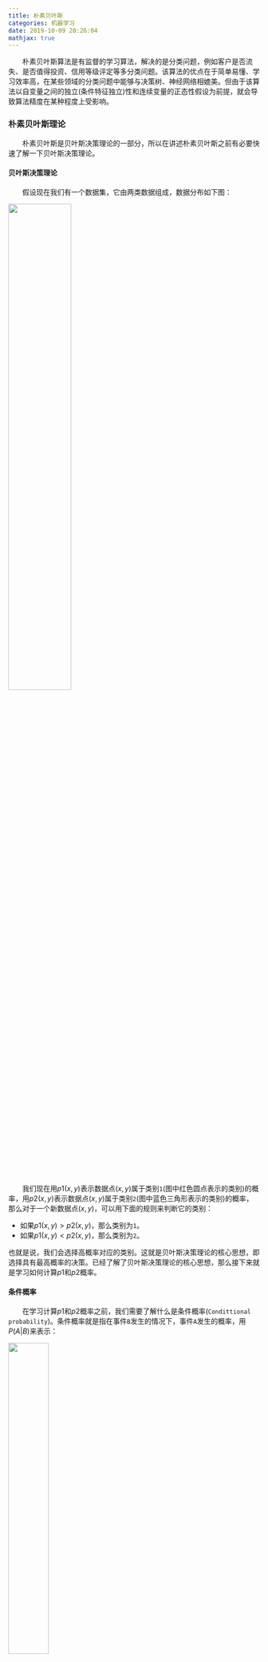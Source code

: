 ```yaml
---
title: 朴素贝叶斯
categories: 机器学习
date: 2019-10-09 20:26:04
mathjax: true
---
```

&emsp;&emsp;朴素贝叶斯算法是有监督的学习算法，解决的是分类问题，例如客户是否流失、是否值得投资、信用等级评定等多分类问题。该算法的优点在于简单易懂、学习效率高，在某些领域的分类问题中能够与决策树、神经网络相媲美。但由于该算法以自变量之间的独立(条件特征独立)性和连续变量的正态性假设为前提，就会导致算法精度在某种程度上受影响。<!--more-->

### 朴素贝叶斯理论

&emsp;&emsp;朴素贝叶斯是贝叶斯决策理论的一部分，所以在讲述朴素贝叶斯之前有必要快速了解一下贝叶斯决策理论。

#### 贝叶斯决策理论

&emsp;&emsp;假设现在我们有一个数据集，它由两类数据组成，数据分布如下图：

<img src="./朴素贝叶斯/1.png" width=50%>

&emsp;&emsp;我们现在用$p1(x, y)$表示数据点$(x, y)$属于类别`1`(图中红色圆点表示的类别)的概率，用$p2(x, y)$表示数据点$(x, y)$属于类别`2`(图中蓝色三角形表示的类别)的概率，那么对于一个新数据点$(x, y)$，可以用下面的规则来判断它的类别：

- 如果$p1(x, y) > p2(x, y)$，那么类别为`1`。
- 如果$p1(x, y) < p2(x, y)$，那么类别为`2`。

也就是说，我们会选择高概率对应的类别。这就是贝叶斯决策理论的核心思想，即选择具有最高概率的决策。已经了解了贝叶斯决策理论的核心思想，那么接下来就是学习如何计算$p1$和$p2$概率。

#### 条件概率

&emsp;&emsp;在学习计算$p1$和$p2$概率之前，我们需要了解什么是条件概率(`Condittional probability`)。条件概率就是指在事件`B`发生的情况下，事件`A`发生的概率，用$P(A|B)$来表示：

<img src="./朴素贝叶斯/2.png" width=40%>

根据文氏图，可以很清楚地看到在事件`B`发生的情况下，事件`A`发生的概率就是$P(A \cap B)$除以$P(B)$：

$$ P(A|B) = \frac{P(A \cap B)}{P(B)}   $$
$$ P(A \cap B) = P(A | B)P(B)          $$
$$ P(A \cap B) = P(B | A)P(A)          $$
$$ P(A|B) = \frac{P(B | A) P(A)}{P(B)} $$

#### 全概率公式

&emsp;&emsp;除了条件概率以外，在计算$p1$和$p2$的时候，还要用到全概率公式，因此这里继续推导全概率公式。假定样本空间$S$是两个事件$A$与$A'$的和：

<img src="./朴素贝叶斯/3.png" width=30%>

红色部分是事件$A$，绿色部分是事件$A'$，它们共同构成了样本空间$S$。在这种情况下，事件`B`可以划分成`2`个部分：

<img src="./朴素贝叶斯/4.png" width=30%>

于是得到：

$$
P(B) = P(B \cap A) + P(B \cap {A}')
$$

根据条件概率公式，可以得到：

$$
P(B) = P(B | A)P(A) + P(B | {A}')P({A}')
$$

这就是全概率公式。它的含义是：如果$A$和$A'$构成样本空间的一个划分，那么事件$B$的概率就等于$A$和$A'$的概率分别乘以`B`对这两个事件的条件概率之和。
&emsp;&emsp;将这个公式代入上一节的条件概率公式，就得到了条件概率的另一种写法：

$$
P(A | B) = \frac{P(B | A)P(A)}{P(B | A)P(A) + P(B | {A}')P({A}')}
$$

#### 贝叶斯推断

&emsp;&emsp;对条件概率公式进行变形，可以得到如下形式：

$$
P(A | B) = P(A)\frac{P(B | A)}{P(B)}
$$

我们把$P(A)$称为`先验概率`(`Prior probability`)，即在`B`事件发生之前，我们对`A`事件概率的一个判断。$P(A|B)$称为`后验概率`(`Posterior probability`)，即在`B`事件发生之后，我们对`A`事件概率的重新评估。$P(B|A)/P(B)$称为`可能性函数`(`Likelyhood`)，这是一个调整因子，使得预估概率更接近真实概率。所以条件概率可以理解成下面的式子：

``` cpp
后验概率 = 先验概率 * 调整因子
```

这就是贝叶斯推断的含义。我们先预估一个先验概率，然后加入实验结果，看这个实验到底是增强还是削弱了先验概率，由此得到更接近事实的后验概率。如果可能性函数$P(B|A)/P(B) > 1$，意味着先验概率被增强，事件`A`的发生的可能性变大；如果可能性函数是`1`，意味着`B`事件无助于判断事件`A`的可能性；如果可能性函数小于`1`，意味着先验概率被削弱，事件`A`的可能性变小。
&emsp;&emsp;为了加深对贝叶斯推断的理解，我们举一个例子：

<img src="./朴素贝叶斯/5.png" width=50%>

&emsp;&emsp;两个一模一样的碗，一号碗有`30`颗水果糖和`10`颗巧克力糖，二号碗有水果糖和巧克力糖各`20`颗。现在随机选择一个碗，从中摸出一颗糖，发现是水果糖。请问这颗水果糖来自一号碗的概率有多大？
&emsp;&emsp;我们假定，$H_1$表示一号碗，$H_2$表示二号碗。由于这两个碗是一样的，所以$P(H_1) = P(H_2)$，也就是说，在取出水果糖之前，这两个碗被选中的概率相同。因此$P(H_1) = 0.5$，我们把这个概率就叫做`先验概率`，即没有做实验之前，来自一号碗的概率是`0.5`。
&emsp;&emsp;再假定，`E`表示水果糖，所以问题就变成了在已知`E`的情况下，来自一号碗的概率有多大，即求$P(H_1|E)$。我们把这个概率叫做`后验概率`，即在`E`事件发生之后，对$P(H_1)$的修正。<br>
&emsp;&emsp;根据条件概率公式，得到：

$$
P(H_{1} | E) = P(H_{1})\frac{P(E | H_{1})}{P(E)}
$$

已知$P(H_1)$等于`0.5`，$P(E|H_1)$为一号碗中取出水果糖的概率，等于$30/(30 + 10) = 0.75$，那么求出$P(E)$就可以得到答案。根据全概率公式：

$$
P(E) = P(E | H_{1})P(H_{1}) + P(E | H_{2})P(H_{2})
$$

于是得到：

$$ P(E) = 0.75 \ast 0.5 + 0.5 \ast 0.5 = 0.625      $$
$$ P(H_{1} | E) = 0.5 \ast \frac{0.75}{0.625} = 0.6 $$

这表明来自一号碗的概率是`0.6`。也就是说，取出水果糖之后，$H_1$事件的可能性得到了增强。<br>
&emsp;&emsp;同时再思考一个问题：在使用该算法的时候，如果不需要知道具体的类别概率，即上面$P(H_1|E) = 0.6$，只需要知道所属类别，即来自一号碗，我们有必要计算$P(E)$这个全概率吗？要知道我们只需要比较$P(H_1|E)$和$P(H_2|E)$的大小，找到那个最大的概率就可以。既然如此，两者的分母都是相同的，那么只需要比较分子即可，即比较$P(E|H_1)P(H_1)$和$P(E|H_2)P(H_2)$的大小，所以为了减少计算量，全概率公式在实际编程中可以不使用。

#### 朴素贝叶斯推断

&emsp;&emsp;理解了贝叶斯推断，那么让我们继续看看朴素贝叶斯。贝叶斯和朴素贝叶斯的概念是不同的，区别就在于`朴素`二字，朴素贝叶斯对条件个概率分布做了条件独立性的假设。比如下面的公式，假设有`n`个特征：

$$
P(a | X) = p(X | a)p(a) = p(x_{1}, x_{2}, x_{3}, \cdots, x_{n} | a)p(a)
$$

由于每个特征都是独立的，我们可以进一步拆分公式：

$$
p(a | X) = p(X | a)p(a) = {p(x_{1} | a) \ast p(x_{2} | a) \ast p(x_{3} | a) * \cdots \ast p(x_{n} | a)}p(a)
$$

这样我们就可以进行计算了。假设某个医院早上来了六个门诊的病人，他们的情况如下表：

症状  | 职业      | 疾病
------|----------|-----
打喷嚏 | 护士     | 感冒
打喷嚏 | 农夫     | 过敏
头痛   | 建筑工人 | 脑震荡
头痛   | 建筑工人 | 感冒
打喷嚏 | 教师     | 感冒
头痛   | 教师     | 脑震荡

现在又来了第七个病人，是一个打喷嚏的建筑工人，请问他患上感冒的概率有多大？根据贝叶斯定理可得：

$$
P(感冒 | 打喷嚏\&建筑工人) = \frac{P(打喷嚏\&建筑工人 | 感冒) * P(感冒)}{P(打喷嚏\&建筑工人)}
$$

根据朴素贝叶斯条件独立性的假设可知，`打喷嚏`和`建筑工人`这两个特征是独立的，因此上面的等式就变成了：

$$
P(感冒 | 打喷嚏\&建筑工人) = \frac{P(打喷嚏 | 感冒) * P(建筑工人 | 感冒) * P(感冒)}{P(打喷嚏) * P(建筑工人)}
$$

这里可以计算：

$$
P(感冒 | 打喷嚏\&建筑工人) = \frac{0.66 * 0.33 * 0.5}{0.5 * 0.33} = 0.66
$$

因此，这个打喷嚏的建筑工人有`66%`的概率是得了感冒。同理，可以计算这个病人患上过敏或脑震荡的概率。比较这几个概率，就可以知道他最可能得什么病。这就是贝叶斯分类器的基本方法：在统计资料的基础上，依据某些特征，计算各个类别的概率，从而实现分类。
&emsp;&emsp;同样，在编程时，如果不需要求出所属类别的具体概率，$P(打喷嚏) = 0.5$和$P(建筑工人) = 0.33$的概率是可以不用求的。

### 动手实战

&emsp;&emsp;以在线社区留言为例。为了不影响社区的发展，我们要屏蔽侮辱性的言论，所以要构建一个快速过滤器，如果某条留言使用了负面或者侮辱性的语言，那么就将该留言标志为内容不当。过滤这类内容是一个很常见的需求。对此问题建立两个类型：侮辱类和非侮辱类，使用`1`和`0`分别表示。
&emsp;&emsp;我们把文本看成单词向量或者词条向量，也就是说将句子转换为向量。考虑出现所有文档中的单词，再决定将哪些单词纳入词汇表或者说所要的词汇集合，然后必须要将每一篇文档转换为词汇表上的向量。简单起见，我们先假设已经将本文切分完毕，存放到列表中，并对词汇向量进行分类标注。编写代码如下：

``` python
def loadDataSet():
    postingList = [  # 切分的词条
        ['my', 'dog', 'has', 'flea', 'problems', 'help', 'please'],
        ['maybe', 'not', 'take', 'him', 'to', 'dog', 'park', 'stupid'],
        ['my', 'dalmation', 'is', 'so', 'cute', 'I', 'love', 'him'],
        ['stop', 'posting', 'stupid', 'worthless', 'garbage'],
        ['mr', 'licks', 'ate', 'my', 'steak', 'how', 'to', 'stop', 'him'],
        ['quit', 'buying', 'worthless', 'dog', 'food', 'stupid']]
    classVec = [0, 1, 0, 1, 0, 1]  # 类别标签向量，“1”代表侮辱性词汇，“0”代表不是
    return postingList, classVec

if __name__ == '__main__':
    postingLIst, classVec = loadDataSet()

    for each in postingLIst:
        print(each)

    print(classVec)
```

我们已经将`postingList`是存放词条列表中，`classVec`是存放每个词条的所属类别。前面已经说过要先创建一个词汇表，并将切分好的词条转换为词条向量：

``` python
def loadDataSet():
    postingList = [
        ['my', 'dog', 'has', 'flea', 'problems', 'help', 'please'],  # 切分的词条
        ['maybe', 'not', 'take', 'him', 'to', 'dog', 'park', 'stupid'],
        ['my', 'dalmation', 'is', 'so', 'cute', 'I', 'love', 'him'],
        ['stop', 'posting', 'stupid', 'worthless', 'garbage'],
        ['mr', 'licks', 'ate', 'my', 'steak', 'how', 'to', 'stop', 'him'],
        ['quit', 'buying', 'worthless', 'dog', 'food', 'stupid']]
    classVec = [0, 1, 0, 1, 0, 1]  # 类别标签向量，“1”代表侮辱性词汇，“0”代表不是
    return postingList, classVec

"""
根据vocabList词汇表，将inputSet向量化，向量的每个元素为1或0。
参数vocabList是createVocabList返回的列表，
inputSet是切分的词条列表。返回值returnVec是文档向量(词集模型)
"""
def setOfWords2Vec(vocabList, inputSet):
    returnVec = [0] * len(vocabList)  # 创建一个其中所含元素都为0的向量

    for word in inputSet:  # 遍历每个词条
        if word in vocabList:  # 如果词条存在于词汇表中，则置1
            returnVec[vocabList.index(word)] = 1
        else:
            print("the word: %s is not in my Vocabulary!" % word)

    return returnVec  # 返回文档向量

"""
将切分的实验样本词条整理成不重复的词条列表，也就是词汇表。参数dataSet
是整理的样本数据集。返回值vocabSet返回不重复的词条列表，也就是词汇表
"""
def createVocabList(dataSet):
    vocabSet = set([])  # 创建一个空的不重复列表

    for document in dataSet:
        vocabSet = vocabSet | set(document)  # 取并集

    return list(vocabSet)

if __name__ == '__main__':
    postingList, classVec = loadDataSet()
    print('postingList:\n', postingList)
    myVocabList = createVocabList(postingList)
    print('myVocabList:\n', myVocabList)
    trainMat = []

    for postinDoc in postingList:
        trainMat.append(setOfWords2Vec(myVocabList, postinDoc))

    print('trainMat:\n', trainMat)
```

执行结果：

``` python
postingList:
 [['my', 'dog', 'has', 'flea', 'problems', 'help', 'please'],
  ['maybe', 'not', 'take', 'him', 'to', 'dog', 'park', 'stupid'],
  ['my', 'dalmation', 'is', 'so', 'cute', 'I', 'love', 'him'],
  ['stop', 'posting', 'stupid', 'worthless', 'garbage'],
  ['mr', 'licks', 'ate', 'my', 'steak', 'how', 'to', 'stop', 'him'],
  ['quit', 'buying', 'worthless', 'dog', 'food', 'stupid']]
myVocabList:
 ['park', 'licks', 'buying', 'take', 'is', 'problems', 'maybe',
  'dog', 'love', 'so', 'stop', 'food', 'steak', 'not', 'cute',
  'to', 'ate', 'please', 'has', 'how', 'dalmation', 'posting',
  'garbage', 'my', 'mr', 'quit', 'I', 'flea', 'help', 'stupid', 'worthless', 'him']
trainMat:
 [[0, 0, 0, 0, 0, 1, 0, 1, 0, 0, 0, 0, 0, 0, 0, 0, 0, 1, 1, 0, 0, 0, 0, 1, 0, 0, 0, 1, 1, 0, 0, 0],
  [1, 0, 0, 1, 0, 0, 1, 1, 0, 0, 0, 0, 0, 1, 0, 1, 0, 0, 0, 0, 0, 0, 0, 0, 0, 0, 0, 0, 0, 1, 0, 1],
  [0, 0, 0, 0, 1, 0, 0, 0, 1, 1, 0, 0, 0, 0, 1, 0, 0, 0, 0, 0, 1, 0, 0, 1, 0, 0, 1, 0, 0, 0, 0, 1],
  [0, 0, 0, 0, 0, 0, 0, 0, 0, 0, 1, 0, 0, 0, 0, 0, 0, 0, 0, 0, 0, 1, 1, 0, 0, 0, 0, 0, 0, 1, 1, 0],
  [0, 1, 0, 0, 0, 0, 0, 0, 0, 0, 1, 0, 1, 0, 0, 1, 1, 0, 0, 1, 0, 0, 0, 1, 1, 0, 0, 0, 0, 0, 0, 1],
  [0, 0, 1, 0, 0, 0, 0, 1, 0, 0, 0, 1, 0, 0, 0, 0, 0, 0, 0, 0, 0, 0, 0, 0, 0, 1, 0, 0, 0, 1, 1, 0]]
```

我们已经得到了词条向量，接下来就可以通过词条向量训练朴素贝叶斯分类器：

``` python
import numpy as np

def loadDataSet():
    postingList = [  # 切分的词条
        ['my', 'dog', 'has', 'flea', 'problems', 'help', 'please'],
        ['maybe', 'not', 'take', 'him', 'to', 'dog', 'park', 'stupid'],
        ['my', 'dalmation', 'is', 'so', 'cute', 'I', 'love', 'him'],
        ['stop', 'posting', 'stupid', 'worthless', 'garbage'],
        ['mr', 'licks', 'ate', 'my', 'steak', 'how', 'to', 'stop', 'him'],
        ['quit', 'buying', 'worthless', 'dog', 'food', 'stupid']]
    classVec = [0, 1, 0, 1, 0, 1]  # 类别标签向量，“1”代表侮辱性词汇，“0”代表不是
    return postingList, classVec

def setOfWords2Vec(vocabList, inputSet):
    returnVec = [0] * len(vocabList)  # 创建一个其中所含元素都为0的向量

    for word in inputSet:  # 遍历每个词条
        if word in vocabList:  # 如果词条存在于词汇表中，则置1
            returnVec[vocabList.index(word)] = 1
        else:
            print("the word: %s is not in my Vocabulary!" % word)

    return returnVec  # 返回文档向量

def createVocabList(dataSet):
    vocabSet = set([])  # 创建一个空的不重复列表

    for document in dataSet:
        vocabSet = vocabSet | set(document)  # 取并集

    return list(vocabSet)

"""
朴素贝叶斯分类器训练函数。参数trainMatrix是训练文档矩阵，即setOfWords2Vec返回的
returnVec构成的矩阵；trainCategory是训练类别标签向量，即loadDataSet返回的classVec。
返回值p0Vect是侮辱类的条件概率数组，p1Vect是非侮辱类的条件概率数组，pAbusive是文档属于侮辱类的概率
"""
def trainNB0(trainMatrix, trainCategory):
    numTrainDocs = len(trainMatrix)  # 计算训练的文档数目
    numWords = len(trainMatrix[0])  # 计算每篇文档的词条数
    pAbusive = sum(trainCategory) / float(numTrainDocs)  # 文档属于侮辱类的概率
    p0Num = np.zeros(numWords)
    p1Num = np.zeros(numWords)  # 创建numpy.zeros数组，词条出现数初始化为0
    p0Denom = 0.0
    p1Denom = 0.0  # 分母初始化为0

    for i in range(numTrainDocs):
        if trainCategory[i] == 1:  # 统计属于侮辱类的条件概率所需的数据，即P(w0|1)、P(w1|1)、P(w2|1)...
            p1Num += trainMatrix[i]
            p1Denom += sum(trainMatrix[i])
        else:  # 统计属于非侮辱类的条件概率所需的数据，即P(w0|0)、P(w1|0)、P(w2|0)...
            p0Num += trainMatrix[i]
            p0Denom += sum(trainMatrix[i])

    p1Vect = p1Num / p1Denom
    p0Vect = p0Num / p0Denom
    # 返回属于侮辱类的条件概率数组，属于非侮辱类的条件概率数组，文档属于侮辱类的概率
    return p0Vect, p1Vect, pAbusive

if __name__ == '__main__':
    postingList, classVec = loadDataSet()
    myVocabList = createVocabList(postingList)
    print('myVocabList:\n', myVocabList)
    trainMat = []

    for postinDoc in postingList:
        trainMat.append(setOfWords2Vec(myVocabList, postinDoc))

    p0V, p1V, pAb = trainNB0(trainMat, classVec)
    print('p0V:\n', p0V)
    print('p1V:\n', p1V)
    print('classVec:\n', classVec)
    print('pAb:\n', pAb)
```

执行结果：

``` python
myVocabList:
 ['maybe', 'please', 'buying', 'stupid', 'love', 'food',
  'how', 'has', 'dalmation', 'stop', 'mr', 'steak',
  'I', 'him', 'dog', 'cute', 'posting', 'park',
  'ate', 'problems', 'worthless', 'not', 'is', 'my',
  'flea', 'help', 'so', 'quit', 'garbage', 'to',
  'licks', 'take']
p0V:
 [0.         0.04166667 0.         0.         0.04166667 0.
  0.04166667 0.04166667 0.04166667 0.04166667 0.04166667 0.04166667
  0.04166667 0.08333333 0.04166667 0.04166667 0.         0.
  0.04166667 0.04166667 0.         0.         0.04166667 0.125
  0.04166667 0.04166667 0.04166667 0.         0.         0.04166667
  0.04166667 0.        ]
p1V:
 [0.05263158 0.         0.05263158 0.15789474 0.         0.05263158
  0.         0.         0.         0.05263158 0.         0.
  0.         0.05263158 0.10526316 0.         0.05263158 0.05263158
  0.         0.         0.10526316 0.05263158 0.         0.
  0.         0.         0.         0.05263158 0.05263158 0.05263158
  0.         0.05263158]
classVec:
 [0, 1, 0, 1, 0, 1]
pAb:
 0.5
```

&emsp;&emsp;$p0V$存放的是每个单词属于类别`0`，也就是非侮辱类词汇的概率。比如$p0V$的第`4`个概率，就是`stupid`这个单词属于非侮辱类的概率为`0`；同理，$p1V$的第`4`个概率，就是`stupid`这个单词属于侮辱类的概率为`0.15789474`，也就是约等于`15.79%`的概率。$pAb$是所有侮辱类的样本占所有样本的概率，从`classVec`中可以看出，一用有`3`个侮辱类，`3`个非侮辱类，所以侮辱类的概率是`0.5`。因此$p0V$存放的就是$P(him|非侮辱类) = 0.0833$、$P(is|非侮辱类) = 0.0417$、$P(dog|非侮辱类) = 0.0417$这些单词的条件概率。同理，$p1V$存放的就是各个单词属于侮辱类的条件概率。$pAb$就是先验概率。<br>
&emsp;&emsp;已经训练好分类器，接下来使用分类器进行分类：

``` python
import numpy as np
from functools import reduce

def loadDataSet():
    postingList = [  # 切分的词条
        ['my', 'dog', 'has', 'flea', 'problems', 'help', 'please'],
        ['maybe', 'not', 'take', 'him', 'to', 'dog', 'park', 'stupid'],
        ['my', 'dalmation', 'is', 'so', 'cute', 'I', 'love', 'him'],
        ['stop', 'posting', 'stupid', 'worthless', 'garbage'],
        ['mr', 'licks', 'ate', 'my', 'steak', 'how', 'to', 'stop', 'him'],
        ['quit', 'buying', 'worthless', 'dog', 'food', 'stupid']]
    classVec = [0, 1, 0, 1, 0, 1]  # 类别标签向量，1代表侮辱性词汇，0代表不是
    return postingList, classVec  # 返回实验样本切分的词条和类别标签向量

def createVocabList(dataSet):
    vocabSet = set([])  # 创建一个空的不重复列表

    for document in dataSet:
        vocabSet = vocabSet | set(document)  # 取并集

    return list(vocabSet)

def setOfWords2Vec(vocabList, inputSet):
    returnVec = [0] * len(vocabList)  # 创建一个其中所含元素都为0的向量

    for word in inputSet:  # 遍历每个词条
        if word in vocabList:  # 如果词条存在于词汇表中，则置1
            returnVec[vocabList.index(word)] = 1
        else:
            print("the word: %s is not in my Vocabulary!" % word)

    return returnVec  # 返回文档向量

def trainNB0(trainMatrix, trainCategory):
    numTrainDocs = len(trainMatrix)  # 计算训练的文档数目
    numWords = len(trainMatrix[0])  # 计算每篇文档的词条数
    pAbusive = sum(trainCategory) / float(numTrainDocs)  # 文档属于侮辱类的概率
    p0Num = np.zeros(numWords)
    p1Num = np.zeros(numWords)  # 创建numpy.zeros数组,
    p0Denom = 0.0
    p1Denom = 0.0  # 分母初始化为0.0

    for i in range(numTrainDocs):
        if trainCategory[i] == 1:  # 统计属于侮辱类的条件概率所需的数据，即P(w0|1)、P(w1|1)、P(w2|1)...
            p1Num += trainMatrix[i]
            p1Denom += sum(trainMatrix[i])
        else:  # 统计属于非侮辱类的条件概率所需的数据，即P(w0|0)、P(w1|0)、P(w2|0)...
            p0Num += trainMatrix[i]
            p0Denom += sum(trainMatrix[i])

    p1Vect = p1Num / p1Denom  # 相除
    p0Vect = p0Num / p0Denom

    # 返回属于侮辱类的条件概率数组，属于非侮辱类的条件概率数组，文档属于侮辱类的概率
    return p0Vect, p1Vect, pAbusive

"""
朴素贝叶斯分类器分类函数。参数vec2Classify是待分类的词条数组，
p0Vec是侮辱类的条件概率数组，p1Vec是非侮辱类的条件概率数组，
pClass1是文档属于侮辱类的概率。返回0表示属于非侮辱类，1表示属于侮辱类
"""
def classifyNB(vec2Classify, p0Vec, p1Vec, pClass1):
    p1 = reduce(lambda x, y: x * y, vec2Classify * p1Vec) * pClass1  # 对应元素相乘
    p0 = reduce(lambda x, y: x * y, vec2Classify * p0Vec) * (1.0 - pClass1)
    print('p0:', p0)
    print('p1:', p1)

    if p1 > p0:
        return 1
    else:
        return 0

""" 测试朴素贝叶斯分类器 """
def testingNB():
    listOPosts, listClasses = loadDataSet()  # 创建实验样本
    myVocabList = createVocabList(listOPosts)  # 创建词汇表
    trainMat = []

    for postinDoc in listOPosts:
        trainMat.append(setOfWords2Vec(myVocabList, postinDoc))  # 将实验样本向量化

    p0V, p1V, pAb = trainNB0(np.array(trainMat), np.array(listClasses))  # 训练朴素贝叶斯分类器
    testEntry = ['love', 'my', 'dalmation']  # 测试样本1
    thisDoc = np.array(setOfWords2Vec(myVocabList, testEntry))  # 测试样本向量化

    if classifyNB(thisDoc, p0V, p1V, pAb):
        print(testEntry, '属于侮辱类')  # 执行分类并打印分类结果
    else:
        print(testEntry, '属于非侮辱类')  # 执行分类并打印分类结果

    testEntry = ['stupid', 'garbage']  # 测试样本2
    thisDoc = np.array(setOfWords2Vec(myVocabList, testEntry))  # 测试样本向量化

    if classifyNB(thisDoc, p0V, p1V, pAb):
        print(testEntry, '属于侮辱类')  # 执行分类并打印分类结果
    else:
        print(testEntry, '属于非侮辱类')  # 执行分类并打印分类结果

if __name__ == '__main__':
    testingNB()
```

执行结果：

``` python
p0: 0.0
p1: 0.0
['love', 'my', 'dalmation'] 属于非侮辱类
p0: 0.0
p1: 0.0
['stupid', 'garbage'] 属于非侮辱类
```

你会发现这样写的算法无法进行分类，`p0`和`p1`的计算结果都是`0`，这里显然存在问题。

### 朴素贝叶斯改进之拉普拉斯平滑

&emsp;&emsp;利用贝叶斯分类器对文档进行分类时，要计算多个概率的乘积以获得文档属于某个类别的概率，即计算$p(w0|1)p(w1|1)p(w2|1)$。如果其中有一个概率值为`0`，那么最后的成绩也为`0`。
&emsp;&emsp;如果文本中包含这种概率为`0`的分词，那么最终的文本属于某个类别的概率也就是`0`，显然这样是不合理的。为了降低这种影响，可以将所有词的出现数初始化为`1`，并将分母初始化为`2`。这种做法就叫做`拉普拉斯平滑`(`Laplace Smoothing`)，又被称为`加1平滑`，是比较常用的平滑方法，它就是为了解决`0`概率问题。
&emsp;&emsp;除此之外，另外一个遇到的问题就是`下溢出`，这是由于太多很小的数相乘造成的。学过数学的人都知道，两个小数相乘，越乘越小，这样就造成了下溢出。在程序中，在相应小数位置进行四舍五入，计算结果可能就变成`0`了。为了解决这个问题，对乘积结果取自然对数，通过求对数可以避免下溢出或者浮点数舍入导致的错误。同时，采用自然对数进行处理不会有任何损失。下图给出函数$f(x)$和$ln(f(x))$的曲线。

<img src="./朴素贝叶斯/6.png" width=50%>

检查这两条曲线，就会发现它们在相同区域内同时增加或者减少，并且在相同点上取到极值。它们的取值虽然不同，但不影响最终结果。因此我们可以对上篇文章的`trainNB0`函数进行更改：

``` python
def trainNB0(trainMatrix, trainCategory):
    numTrainDocs = len(trainMatrix)  # 计算训练的文档数目
    numWords = len(trainMatrix[0])  # 计算每篇文档的词条数
    pAbusive = sum(trainCategory) / float(numTrainDocs)  # 文档属于侮辱类的概率
    p0Num = np.ones(numWords)
    p1Num = np.ones(numWords)  # 创建numpy.ones数组，词条出现数初始化为1，拉普拉斯平滑
    p0Denom = 2.0
    p1Denom = 2.0  # 分母初始化为2，拉普拉斯平滑

    for i in range(numTrainDocs):
        if trainCategory[i] == 1:  # 统计属于侮辱类的条件概率所需的数据，即P(w0|1)、P(w1|1)、P(w2|1)...
            p1Num += trainMatrix[i]
            p1Denom += sum(trainMatrix[i])
        else:  # 统计属于非侮辱类的条件概率所需的数据，即P(w0|0)、P(w1|0)、P(w2|0)...
            p0Num += trainMatrix[i]
            p0Denom += sum(trainMatrix[i])

    p1Vect = np.log(p1Num / p1Denom)  # 取对数，防止下溢出
    p0Vect = np.log(p0Num / p0Denom)
    # 返回属于侮辱类的条件概率数组，属于非侮辱类的条件概率数组，文档属于侮辱类的概率
    return p0Vect, p1Vect, pAbusive
```

执行结果：

``` python
myVocabList:
 ['cute', 'ate', 'is', 'please', 'dalmation', 'quit',
  'to', 'posting', 'food', 'worthless', 'him', 'flea',
  'problems', 'stop', 'steak', 'licks', 'garbage', 'my',
  'dog', 'how', 'help', 'buying', 'not', 'take',
  'maybe', 'mr', 'has', 'stupid', 'park', 'I',
  'love', 'so']
p0V:
 [-2.56494936 -2.56494936 -2.56494936 -2.56494936 -2.56494936 -3.25809654
  -2.56494936 -3.25809654 -3.25809654 -3.25809654 -2.15948425 -2.56494936
  -2.56494936 -2.56494936 -2.56494936 -2.56494936 -3.25809654 -1.87180218
  -2.56494936 -2.56494936 -2.56494936 -3.25809654 -3.25809654 -3.25809654
  -3.25809654 -2.56494936 -2.56494936 -3.25809654 -3.25809654 -2.56494936
  -2.56494936 -2.56494936]
p1V:
 [-3.04452244 -3.04452244 -3.04452244 -3.04452244 -3.04452244 -2.35137526
  -2.35137526 -2.35137526 -2.35137526 -1.94591015 -2.35137526 -3.04452244
  -3.04452244 -2.35137526 -3.04452244 -3.04452244 -2.35137526 -3.04452244
  -1.94591015 -3.04452244 -3.04452244 -2.35137526 -2.35137526 -2.35137526
  -2.35137526 -3.04452244 -3.04452244 -1.65822808 -2.35137526 -3.04452244
  -3.04452244 -3.04452244]
classVec:
 [0, 1, 0, 1, 0, 1]
pAb:
 0.5
```

这样得到的结果就没有问题，不存在`0`概率了。除此之外，我们还需要修改`classifyNB`函数：

``` python
def classifyNB(vec2Classify, p0Vec, p1Vec, pClass1):
    # 对应元素相乘。log(A * B) = logA + logB，所以这里加上log(pClass1)
    p1 = sum(vec2Classify * p1Vec) + np.log(pClass1)
    p0 = sum(vec2Classify * p0Vec) + np.log(1.0 - pClass1)

    if p1 > p0:
        return 1
    else:
        return 0
```

这样，我们的朴素贝叶斯分类器就改进完毕了。

### 朴素贝叶斯之过滤垃圾邮件

&emsp;&emsp;首先看一下使用朴素贝叶斯对电子邮件进行分类的步骤：

1. 收集数据：提供文本文件。
2. 准备数据：将文本文件解析成词条向量。
3. 分析数据：检查词条确保解析的正确性。
4. 训练算法：使用我们之前建立的`trainNB0`函数。
5. 测试算法：使用`classifyNB`，并构建一个新的测试函数来计算文档集的错误率。
6. 使用算法：构建一个完整的程序对一组文档进行分类，将错分的文档输出到屏幕上。

&emsp;&emsp;有两个文件夹`ham`和`spam`，`spam`文件下的`txt`文件为垃圾邮件。我们将数据集分为训练集和测试集，使用交叉验证的方式测试朴素贝叶斯分类器的准确性：

``` python
import numpy as np
import random
import re

def createVocabList(dataSet):
    vocabSet = set([])  # 创建一个空的不重复列表
    for document in dataSet:
        vocabSet = vocabSet | set(document)  # 取并集

    return list(vocabSet)

def setOfWords2Vec(vocabList, inputSet):
    returnVec = [0] * len(vocabList)  # 创建一个其中所含元素都为0的向量

    for word in inputSet:  # 遍历每个词条
        if word in vocabList:  # 如果词条存在于词汇表中，则置1
            returnVec[vocabList.index(word)] = 1
        else:
            print("the word: %s is not in my Vocabulary!" % word)

    return returnVec  # 返回文档向量

def trainNB0(trainMatrix, trainCategory):
    numTrainDocs = len(trainMatrix)  # 计算训练的文档数目
    numWords = len(trainMatrix[0])  # 计算每篇文档的词条数
    pAbusive = sum(trainCategory) / float(numTrainDocs)  # 文档属于侮辱类的概率
    p0Num = np.ones(numWords)
    p1Num = np.ones(numWords)  # 创建numpy.ones数组，词条出现数初始化为1，拉普拉斯平滑
    p0Denom = 2.0
    p1Denom = 2.0  # 分母初始化为2，拉普拉斯平滑

    for i in range(numTrainDocs):
        if trainCategory[i] == 1:  # 统计属于侮辱类的条件概率所需的数据，即P(w0|1)、P(w1|1)、P(w2|1)...
            p1Num += trainMatrix[i]
            p1Denom += sum(trainMatrix[i])
        else:  # 统计属于非侮辱类的条件概率所需的数据，即P(w0|0)、P(w1|0)、P(w2|0)...
            p0Num += trainMatrix[i]
            p0Denom += sum(trainMatrix[i])

    p1Vect = np.log(p1Num / p1Denom)  # 取对数，防止下溢出
    p0Vect = np.log(p0Num / p0Denom)
    # 返回属于侮辱类的条件概率数组，属于非侮辱类的条件概率数组，文档属于侮辱类的概率
    return p0Vect, p1Vect, pAbusive

def classifyNB(vec2Classify, p0Vec, p1Vec, pClass1):
    # 对应元素相乘。log(A * B) = logA + logB，所以这里加上log(pClass1)
    p1 = sum(vec2Classify * p1Vec) + np.log(pClass1)
    p0 = sum(vec2Classify * p0Vec) + np.log(1.0 - pClass1)

    if p1 > p0:
        return 1
    else:
        return 0

""" 接收一个大字符串并将其解析为字符串列表 """
def textParse(bigString):  # 将字符串转换为字符列表
    listOfTokens = re.split(r'\W+', bigString)  # 将特殊符号作为切分标志进行字符串切分，即非字母、非数字
    return [tok.lower() for tok in listOfTokens if len(tok) > 2]  # 除了单个字母，例如大写的“I”，其它单词变成小写

""" 测试朴素贝叶斯分类器 """
def spamTest():
    docList = []
    classList = []
    fullText = []

    for i in range(1, 26):  # 遍历25个txt文件
        wordList = textParse(open('email/spam/%d.txt' % i, 'r').read())  # 读取每个垃圾邮件，并字符串转换成字符串列表
        docList.append(wordList)
        fullText.append(wordList)
        classList.append(1)  # 标记垃圾邮件，“1”表示垃圾文件
        wordList = textParse(open('email/ham/%d.txt' % i, 'r').read())  # 读取每个非垃圾邮件，并字符串转换成字符串列表
        docList.append(wordList)
        fullText.append(wordList)
        classList.append(0)  # 标记非垃圾邮件，“0”表示非垃圾文件

    vocabList = createVocabList(docList)  # 创建词汇表，不重复
    trainingSet = list(range(50))
    testSet = []  # 创建存储训练集的索引值的列表和测试集的索引值的列表

    for i in range(10):  # 从50个邮件中，随机挑选出40个作为训练集，10个做测试集
        randIndex = int(random.uniform(0, len(trainingSet)))  # 随机选取索索引值
        testSet.append(trainingSet[randIndex])  # 添加测试集的索引值
        del (trainingSet[randIndex])  # 在训练集列表中删除添加到测试集的索引值

    trainMat = []
    trainClasses = []  # 创建训练集矩阵和训练集类别标签系向量

    for docIndex in trainingSet:  # 遍历训练集
        trainMat.append(setOfWords2Vec(vocabList, docList[docIndex]))  # 将生成的词集模型添加到训练矩阵中
        trainClasses.append(classList[docIndex])  # 将类别添加到训练集类别标签系向量中

    p0V, p1V, pSpam = trainNB0(np.array(trainMat), np.array(trainClasses))  # 训练朴素贝叶斯模型
    errorCount = 0  # 错误分类计数

    for docIndex in testSet:  # 遍历测试集
        wordVector = setOfWords2Vec(vocabList, docList[docIndex])  # 测试集的词集模型
        if classifyNB(np.array(wordVector), p0V, p1V, pSpam) != classList[docIndex]:  # 如果分类错误
            errorCount += 1  # 错误计数加1
            print("分类错误的测试集：", docList[docIndex])

    print('错误率：%.2f%%' % (float(errorCount) / len(testSet) * 100))

if __name__ == '__main__':
    spamTest()
```

&emsp;&emsp;函数`spamTest`会输出在`10`封随机选择的电子邮件上的分类错误概率。既然这些电子邮件是随机选择的，所以每次的输出结果可能有些差别。如果发现错误的话，函数会输出错误的文档的此表，这样就可以了解到底是哪篇文档发生了错误。如果想要更好地估计错误率，那么就应该将上述过程重复多次，比如说`10`次，然后求平均值。相比之下，将垃圾邮件误判为正常邮件要比将正常邮件归为垃圾邮件好。为了避免错误，有多种方式可以用来修正分类器，这些内容会在后续文章中进行讨论。